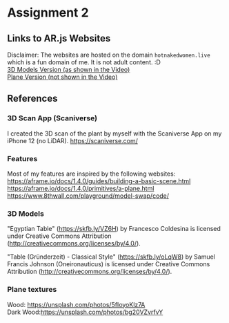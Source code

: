 # Assignment 2

## Links to AR.js Websites
Disclaimer: The websites are hosted on the domain `hotnakedwomen.live` which is a fun domain of me. It is not adult content. :D \
[3D Models Version (as shown in the Video)](hotnakedwomen.live) \
[Plane Version (not shown in the Video)](hotnakedwomen.live/plane.html)

## References
### 3D Scan App (Scaniverse)
I created the 3D scan of the plant by myself with the Scaniverse App on my iPhone 12 (no LiDAR). 
https://scaniverse.com/

### Features
Most of my features are inspired by the following websites: \
https://aframe.io/docs/1.4.0/guides/building-a-basic-scene.html \
https://aframe.io/docs/1.4.0/primitives/a-plane.html \
https://www.8thwall.com/playground/model-swap/code/

### 3D Models
"Egyptian Table" (https://skfb.ly/VZ6H) by Francesco Coldesina is licensed under Creative Commons Attribution (http://creativecommons.org/licenses/by/4.0/).

"Table (Gründerzeit) - Classical Style" (https://skfb.ly/oLqW8) by Samuel Francis Johnson (Oneironauticus) is licensed under Creative Commons Attribution (http://creativecommons.org/licenses/by/4.0/).

### Plane textures
Wood: https://unsplash.com/photos/5fIoyoKlz7A \
Dark Wood:https://unsplash.com/photos/bg20VZvrfvY 
